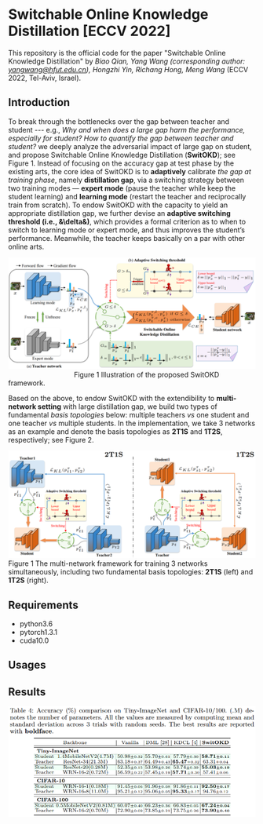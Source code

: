 # Switchable Online Knowledge Distillation [ECCV 2022]
This repository is the official code for the paper "Switchable Online Knowledge Distillation" by *Biao Qian, Yang Wang (corresponding author: yangwang@hfut.edu.cn), Hongzhi Yin, Richang Hong, Meng Wang* (ECCV 2022, Tel-Aviv, Israel).

## Introduction
To break through the bottlenecks over the gap between teacher and student --- e.g., *Why and when does a large gap harm the performance, especially for student? How to quantify the gap between teacher and student?* we deeply analyze the adversarial impact
of large gap on student, and propose Switchable Online Knowledge Distillation (**SwitOKD**); see Figure 1. Instead of focusing on the accuracy gap at test phase by the existing arts, the core idea of SwitOKD is to **adaptively** calibrate *the gap at training phase*, namely **distillation gap**, via a switching strategy between two training modes — **expert mode** (pause the teacher while keep the student learning) and **learning mode** (restart the teacher and reciprocally train from scratch). To endow SwitOKD with the capacity to yield an appropriate distillation gap, we further devise an **adaptive switching threshold (i.e., &\delta&)**, which provides a formal criterion as to when to switch to learning mode or expert mode, and thus improves the student’s performance. Meanwhile, the teacher keeps
basically on a par with other online arts.

![overview](https://github.com/hfutqian/SwitOKD/blob/main/images/overview.png)
&nbsp;&nbsp;&nbsp;&nbsp;&nbsp;&nbsp;&nbsp;&nbsp;&nbsp;&nbsp;&nbsp;&nbsp;&nbsp;&nbsp;&nbsp;&nbsp;&nbsp;&nbsp;&nbsp;&nbsp;&nbsp;&nbsp;&nbsp;&nbsp;&nbsp;&nbsp;&nbsp;&nbsp;&nbsp;&nbsp;&nbsp;&nbsp;&nbsp; Figure 1 Illustration of the proposed SwitOKD framework.


Based on the above, to endow SwitOKD with the extendibility to **multi-network setting** with large distillation gap, we build two types of fundamental *basis topologies* below: multiple teachers *vs* one student and one teacher *vs* multiple students. In the implementation, we take 3 networks as an example and denote the basis topologies as **2T1S** and **1T2S**, respectively; see Figure 2.

![multi-net](https://github.com/hfutqian/SwitOKD/blob/main/images/multi-net.png)
Figure 1 The multi-network framework for training 3 networks simultaneously, including two fundamental basis topologies: **2T1S** (left) and **1T2S** (right).


## Requirements
* python3.6
* pytorch1.3.1
* cuda10.0

## Usages




## Results



![results_table4](https://github.com/hfutqian/SwitOKD/blob/main/images/results_table4.png)










